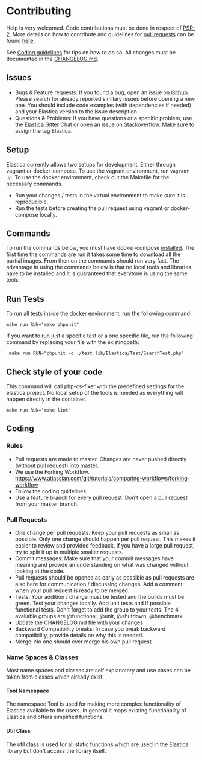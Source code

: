 Contributing
============
Help is very welcomed. Code contributions must be done in respect of [PSR-2](https://github.com/php-fig/fig-standards/blob/master/accepted/PSR-2-coding-style-guide.md).
More details on how to contribute and guidelines for [pull requests](http://elastica.io/contribute/pull-request.html) can be found [here](http://elastica.io/contribute/).

See [Coding guidelines](http://elastica.io/contribute/coding-guidelines.html) for tips on how to do so.
All changes must be documented in the [CHANGELOG.md](https://github.com/ruflin/Elastica/blob/master/CHANGELOG.md).


Issues
------
* Bugs & Feature requests: If you found a bug, open an issue on [Github](https://github.com/ruflin/Elastica/issues). Please search for already reported similary issues before opening a new one. You should include code examples (with dependencies if needed) and your Elastica version to the issue description.
* Questions & Problems: If you have questions or a specific problem, use the [Elastica Gitter](https://gitter.im/ruflin/Elastica) Chat or open an issue on [Stackoverflow](http://stackoverflow.com/questions/tagged/elastica). Make sure to assign the tag Elastica.


Setup
-----
Elastica currently allows two setups for development. Either through vagrant or docker-compose. To use the vagrant environment, run `vagrant up`. To use the docker environment, check out the Makefile for the necessary commands.
* Run your changes / tests in the virtual environment to make sure it is reproducible.
* Run the tests before creating the pull request using vagrant or docker-compose locally.

Commands
--------
To run the commands below, you must have docker-compose [installed](https://docs.docker.com/compose/install/). The first time the commands are run it takes some time to download all the partial images. From then on the commands should run very fast. The advantage in using the commands below is that no local tools and libraries have to be installed and it is guaranteed that everytone is using the same tools.

## Run Tests

To run all tests inside the docker environment, run the following command:

```
make run RUN="make phpunit"
```

If you want to run just a specific test or a one specific file, run the following command by replacing your file with the existingpath:

```
 make run RUN="phpunit -c ./test lib/Elastica/Test/SearchTest.php"
```

## Check style of your code
This command will call php-cs-fixer with the predefined settings for the elastica project. No local setup of the tools is needed as everything will happen directly in the container.
```
make run RUN="make lint"
```




Coding
------

### Rules
* Pull requests are made to master. Changes are never pushed directly (without pull request) into master.
* We use the Forking Workflow. https://www.atlassian.com/git/tutorials/comparing-workflows/forking-workflow
* Follow the coding guidelines.
* Use a feature branch for every pull request. Don't open a pull request from your master branch.

### Pull Requests
* One change per pull requests: Keep your pull requests as small as possible. Only one change should happen per pull request. This makes it easier to review and provided feedback. If you have a large pull request, try to split it up in multiple smaller requests.
* Commit messages: Make sure that your commit messages have meaning and provide an understanding on what was changed without looking at the code.
* Pull requests should be opened as early as possible as pull requests are also here for communication / discussing changes. Add a comment when your pull request is ready to be merged.
* Tests: Your addition / change must be tested and the builds must be green. Test your changes locally. Add unit tests and if possible functional tests. Don't forget to add the group to your tests. The 4 available groups are @functional, @unit, @shutdown, @benchmark
* Update the CHANGELOG.md file with your changes
* Backward Compatibility breaks: In case you break backward compatibility, provide details on why this is needed.
* Merge: No one should ever merge his own pull request


### Name Spaces & Classes
Most name spaces and classes are self explanotary and use cases can be taken from classes which already exist.

#### Tool Namespace
The namespace Tool is used for making more complex functionality of Elastica available to the users. In general it maps existing functionality of Elastica and offers simplified functions.

#### Util Class
The util class is used for all static functions which are used in the Elastica library but don't access the library itself.
